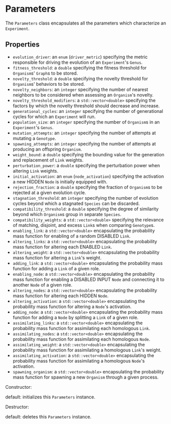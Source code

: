 # Parameters

 The `Parameters` class encapsulates all the parameters which characterize an `Experiment`.

## Properties

* `evolution_driver`: an `enum` (`driver_metric`) specifying the metric responsible for driving the evolution of an `Experiment`'s `Genus`.
* `fitness_threshold`: a `double` specifying the fitness threshold for `Organism`s' `Graph`s to be stored.
* `novelty_threshold`: a `double` specifying the novelty threshold for `Organism`s' behaviors to be stored.
* `novelty_neighbors`: an `integer` specifying the number of nearest neighbors to be considered when assessing an `Organism`'s novelty.
* `novelty_threshold_modifiers`: a `std::vector<double>` specifying the factors by which the novelty threshold should decrease and increase.
* `generational_cycles`: an `integer` specifying the number of generational cycles for which an `Experiment` will run.
* `population_size`: an `integer` specifying the number of `Organism`s in an `Experiment`'s `Genus`.
* `mutation_attempts`: an `integer` specifying the number of attempts at mutating a `Genotype`.
* `spawning_attempts`: an `integer` specifying the number of attempts at producing an offspring `Organism`.
* `weight_bound`: a `double` specifying the bounding value for the generation and replacement of `Link` weights.
* `perturbation_power`: a `double` specifying the perturbation power when altering `Link` weights.
* `initial_activation`: an `enum` (`node_activation`) specifying the activation a new HIDDEN `Node` is initially equipped with.
* `rejection_fraction`: a `double` specifying the fraction of `Organism`s to be rejected at a given evolution cycle.
* `stagnation_threshold`: an `integer` specifying the number of evolution cycles beyond which a stagnated `Species` can be discarded.
* `compatibility_threshold`: a `double` specifying the degree of similarity beyond which `Organism`s group in separate `Species`.
* `compatibility_weights`: a `std::vector<double>` specifying the relevance of matching, disjoint, and excess `Link`s when comparing `Genotype`s.
* `enabling_link`: a `std::vector<double>` encapsulating the probability mass function for enabling of a random DISABLED `Link`.
* `altering_links`: a `std::vector<double>` encapsulating the probability mass function for altering each ENABLED `Link`.
* `altering_weight`: a `std::vector<double>` encapsulating the probability mass function for altering a `Link`'s weight.
* `adding_link`: a `std::vector<double>` encapsulating the probability mass function for adding a `Link` of a given role.
* `enabling_node`: a `std::vector<double>` encapsulating the probability mass function for enabling a DISABLED INPUT `Node` and connecting it to another `Node` of a given role.
* `altering_nodes`: a `std::vector<double>` encapsulating the probability mass function for altering each HIDDEN `Node`.
* `altering_activation`: a `std::vector<double>` encapsulating the probability mass function for altering a `Node`'s activation.
* `adding_node`: a `std::vector<double>` encapsulating the probability mass function for adding a `Node` by splitting a `Link` of a given role.
* `assimilating_links`: a `std::vector<double>` encapsulating the probability mass function for assimilating each homologous `Link`.
* `assimilating_nodes`: a `std::vector<double>` encapsulating the probability mass function for assimilating each homologous `Node`.
* `assimilating_weight`: a `std::vector<double>` encapsulating the probability mass function for assimilating a homologous `Link`'s weight.
* `assimilating_activation`: a `std::vector<double>` encapsulating the probability mass function for assimilating a homologous `Node`'s activation.
* `spawning_organism`: a `std::vector<double>` encapsulating the probability mass function for spawning a new `Organism` through a given process.



Constructor:

 default: initializes this `Parameters` instance.

 

 Destructor:

 default: deletes this `Parameters` instance.
